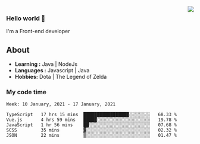 <img align='right' src="https://github-readme-stats.vercel.app/api?username=jumodada&show_icons=true&theme=vue">

### Hello world 👋

I'm a Front-end developer 
    
## About
-  **Learning :** Java | NodeJs
-  **Languages :** Javascript | Java
-  **Hobbies:** Dota | The Legend of Zelda

### My code time

<!--START_SECTION:waka-->
```text
Week: 10 January, 2021 - 17 January, 2021

TypeScript   17 hrs 15 mins  █████████████████░░░░░░░░   68.33 % 
Vue.js       4 hrs 59 mins   █████░░░░░░░░░░░░░░░░░░░░   19.78 % 
JavaScript   1 hr 56 mins    ██░░░░░░░░░░░░░░░░░░░░░░░   07.68 % 
SCSS         35 mins         ▓░░░░░░░░░░░░░░░░░░░░░░░░   02.32 % 
JSON         22 mins         ▒░░░░░░░░░░░░░░░░░░░░░░░░   01.47 % 
```
<!--END_SECTION:waka-->
